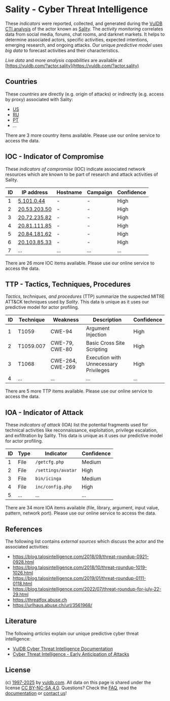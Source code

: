 # Sality - Cyber Threat Intelligence

These _indicators_ were reported, collected, and generated during the [VulDB CTI analysis](https://vuldb.com/?kb.cti) of the actor known as [Sality](https://vuldb.com/?actor.sality). The _activity monitoring_ correlates data from social media, forums, chat rooms, and darknet markets. It helps to determine associated actors, specific activities, expected intentions, emerging research, and ongoing attacks. Our unique _predictive model_ uses _big data_ to forecast activities and their characteristics.

_Live data_ and more _analysis capabilities_ are available at [https://vuldb.com/?actor.sality](https://vuldb.com/?actor.sality)

## Countries

These _countries_ are directly (e.g. origin of attacks) or indirectly (e.g. access by proxy) associated with Sality:

* [US](https://vuldb.com/?country.us)
* [RU](https://vuldb.com/?country.ru)
* [PT](https://vuldb.com/?country.pt)
* ...

There are 3 more country items available. Please use our online service to access the data.

## IOC - Indicator of Compromise

These _indicators of compromise_ (IOC) indicate associated network resources which are known to be part of research and attack activities of Sality.

ID | IP address | Hostname | Campaign | Confidence
-- | ---------- | -------- | -------- | ----------
1 | [5.101.0.44](https://vuldb.com/?ip.5.101.0.44) | - | - | High
2 | [20.53.203.50](https://vuldb.com/?ip.20.53.203.50) | - | - | High
3 | [20.72.235.82](https://vuldb.com/?ip.20.72.235.82) | - | - | High
4 | [20.81.111.85](https://vuldb.com/?ip.20.81.111.85) | - | - | High
5 | [20.84.181.62](https://vuldb.com/?ip.20.84.181.62) | - | - | High
6 | [20.103.85.33](https://vuldb.com/?ip.20.103.85.33) | - | - | High
7 | ... | ... | ... | ...

There are 26 more IOC items available. Please use our online service to access the data.

## TTP - Tactics, Techniques, Procedures

_Tactics, techniques, and procedures_ (TTP) summarize the suspected MITRE ATT&CK techniques used by _Sality_. This data is unique as it uses our predictive model for actor profiling.

ID | Technique | Weakness | Description | Confidence
-- | --------- | -------- | ----------- | ----------
1 | T1059 | CWE-94 | Argument Injection | High
2 | T1059.007 | CWE-79, CWE-80 | Basic Cross Site Scripting | High
3 | T1068 | CWE-264, CWE-269 | Execution with Unnecessary Privileges | High
4 | ... | ... | ... | ...

There are 5 more TTP items available. Please use our online service to access the data.

## IOA - Indicator of Attack

These _indicators of attack_ (IOA) list the potential fragments used for technical activities like reconnaissance, exploitation, privilege escalation, and exfiltration by Sality. This data is unique as it uses our predictive model for actor profiling.

ID | Type | Indicator | Confidence
-- | ---- | --------- | ----------
1 | File | `/getcfg.php` | Medium
2 | File | `/settings/avatar` | High
3 | File | `bin/icinga` | Medium
4 | File | `inc/config.php` | High
5 | ... | ... | ...

There are 34 more IOA items available (file, library, argument, input value, pattern, network port). Please use our online service to access the data.

## References

The following list contains _external sources_ which discuss the actor and the associated activities:

* https://blog.talosintelligence.com/2018/09/threat-roundup-0921-0928.html
* https://blog.talosintelligence.com/2018/10/threat-roundup-1019-1026.html
* https://blog.talosintelligence.com/2019/01/threat-roundup-0111-0118.html
* https://blog.talosintelligence.com/2022/07/threat-roundup-for-july-22-29.html
* https://threatfox.abuse.ch
* https://urlhaus.abuse.ch/url/3561968/

## Literature

The following _articles_ explain our unique predictive cyber threat intelligence:

* [VulDB Cyber Threat Intelligence Documentation](https://vuldb.com/?kb.cti)
* [Cyber Threat Intelligence - Early Anticipation of Attacks](https://www.scip.ch/en/?labs.20201022)

## License

(c) [1997-2025](https://vuldb.com/?kb.changelog) by [vuldb.com](https://vuldb.com/?kb.about). All data on this page is shared under the license [CC BY-NC-SA 4.0](https://creativecommons.org/licenses/by-nc-sa/4.0/). Questions? Check the [FAQ](https://vuldb.com/?kb.faq), read the [documentation](https://vuldb.com/?kb) or [contact us](https://vuldb.com/?contact)!
